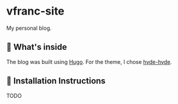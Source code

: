 # vfranc-site

My personal blog. 

## 🧐 What's inside
The blog was built using [Hugo](https://gohuho.io). For the theme, I chose [hyde-hyde](https://github.com/htr3n/hyde-hyde).

## 🤖 Installation Instructions
TODO
